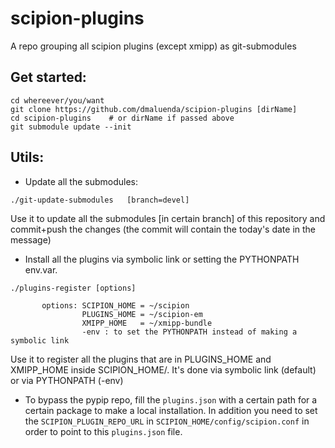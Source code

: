 # scipion-plugins
A repo grouping all scipion plugins (except xmipp) as git-submodules

## Get started:

 ```
 cd whereever/you/want
 git clone https://github.com/dmaluenda/scipion-plugins [dirName]
 cd scipion-plugins    # or dirName if passed above
 git submodule update --init
 ```

## Utils:

 - Update all the submodules:
  ```
  ./git-update-submodules	[branch=devel]

  ```
  Use it to update all the submodules [in certain branch] of this repository and commit+push the changes (the commit will contain the today's date in the message)

 - Install all the plugins via symbolic link or setting the PYTHONPATH env.var.
  ```
  ./plugins-register [options]
  
         options: SCIPION_HOME = ~/scipion
	              PLUGINS_HOME = ~/scipion-em
	              XMIPP_HOME   = ~/xmipp-bundle
	              -env : to set the PYTHONPATH instead of making a symbolic link
  ```
  Use it to register all the plugins that are in PLUGINS_HOME and XMIPP_HOME inside SCIPION_HOME/. It's done via symbolic link (default) or via PYTHONPATH (-env)
  
 - To bypass the pypip repo, fill the `plugins.json` with a certain path for a certain package to make a local installation. In addition you need to set the `SCIPION_PLUGIN_REPO_URL` in `SCIPION_HOME/config/scipion.conf` in order to point to this `plugins.json` file.
